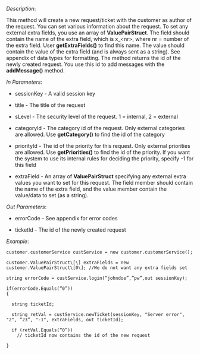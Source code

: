 <properties date="2016-06-24"
SortOrder="136"
/>

*Description*:

This method will create a new request/ticket with the customer as author of the request. You can set various information about the request. To set any external extra fields, you use an array of **ValuePairStruct**. The field should contain the name of the extra field, which is x\_&lt;nr&gt;, where nr = number of the extra field. User **getExtraFields()** to find this name. The value should contain the value of the extra field (and is always sent as a string). See appendix of data types for formatting. The method returns the id of the newly created request. You use this id to add messages with the **addMessage()** method.

 

*In Parameters*:

* sessionKey            - A valid session key

* title            - The title of the request

* sLevel        - The security level of the request. 1 = internal, 2 = external

* categoryId - The category id of the request. Only external categories are allowed. Use **getCategory()** to find the id of the category

* priorityId   - The id of the priority for this request. Only external priorities are allowed. Use **getPriorities()** to find the id of the priority. If you want the system to use its internal rules for deciding the priority, specify -1 for this field

* extraField  - An array of **ValuePairStruct** specifying any external extra values you want to set for this request. The field member should contain the name of the extra field, and the value member contain the value/data to set (as a string).

 

*Out Parameters*:

* errorCode  - See appendix for error codes

* ticketId                 - The id of the newly created request

 

*Example*:
```
customer.customerService custService = new customer.customerService();

customer.ValuePairStruct\[\] extraFields = new customer.ValuePairStruct\[0\]; //We do not want any extra fields set

string errorCode = custService.login(“johndoe”,”pw”,out sessionKey);

if(errorCode.Equals(“0”))
{

  string ticketId;

  string retVal = custService.newTicket(sessionKey, "Server error", "2", “23”, "-1", extraFields, out ticketId);

  if (retVal.Equals(“0”))
    // ticketId now contains the id of the new request

}
```